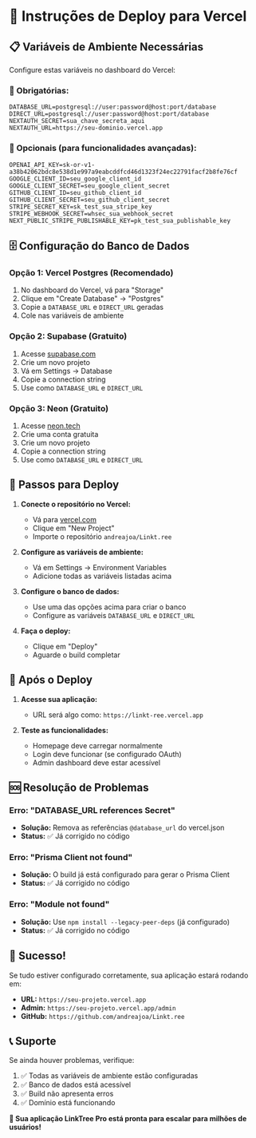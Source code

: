# 🚀 Instruções de Deploy para Vercel

## 📋 Variáveis de Ambiente Necessárias

Configure estas variáveis no dashboard do Vercel:

### 🔐 Obrigatórias:
```
DATABASE_URL=postgresql://user:password@host:port/database
DIRECT_URL=postgresql://user:password@host:port/database
NEXTAUTH_SECRET=sua_chave_secreta_aqui
NEXTAUTH_URL=https://seu-dominio.vercel.app
```

### 🤖 Opcionais (para funcionalidades avançadas):
```
OPENAI_API_KEY=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
GOOGLE_CLIENT_ID=seu_google_client_id
GOOGLE_CLIENT_SECRET=seu_google_client_secret
GITHUB_CLIENT_ID=seu_github_client_id
GITHUB_CLIENT_SECRET=seu_github_client_secret
STRIPE_SECRET_KEY=sk_test_sua_stripe_key
STRIPE_WEBHOOK_SECRET=whsec_sua_webhook_secret
NEXT_PUBLIC_STRIPE_PUBLISHABLE_KEY=pk_test_sua_publishable_key
```

## 🗄️ Configuração do Banco de Dados

### Opção 1: Vercel Postgres (Recomendado)
1. No dashboard do Vercel, vá para "Storage"
2. Clique em "Create Database" → "Postgres"
3. Copie a `DATABASE_URL` e `DIRECT_URL` geradas
4. Cole nas variáveis de ambiente

### Opção 2: Supabase (Gratuito)
1. Acesse [supabase.com](https://supabase.com)
2. Crie um novo projeto
3. Vá em Settings → Database
4. Copie a connection string
5. Use como `DATABASE_URL` e `DIRECT_URL`

### Opção 3: Neon (Gratuito)
1. Acesse [neon.tech](https://neon.tech)
2. Crie uma conta gratuita
3. Crie um novo projeto
4. Copie a connection string
5. Use como `DATABASE_URL` e `DIRECT_URL`

## 🔧 Passos para Deploy

1. **Conecte o repositório no Vercel:**
   - Vá para [vercel.com](https://vercel.com)
   - Clique em "New Project"
   - Importe o repositório `andreajoa/Linkt.ree`

2. **Configure as variáveis de ambiente:**
   - Vá em Settings → Environment Variables
   - Adicione todas as variáveis listadas acima

3. **Configure o banco de dados:**
   - Use uma das opções acima para criar o banco
   - Configure as variáveis `DATABASE_URL` e `DIRECT_URL`

4. **Faça o deploy:**
   - Clique em "Deploy"
   - Aguarde o build completar

## 🎯 Após o Deploy

1. **Acesse sua aplicação:**
   - URL será algo como: `https://linkt-ree.vercel.app`

2. **Teste as funcionalidades:**
   - Homepage deve carregar normalmente
   - Login deve funcionar (se configurado OAuth)
   - Admin dashboard deve estar acessível

## 🆘 Resolução de Problemas

### Erro: "DATABASE_URL references Secret"
- **Solução:** Remova as referências `@database_url` do vercel.json
- **Status:** ✅ Já corrigido no código

### Erro: "Prisma Client not found"
- **Solução:** O build já está configurado para gerar o Prisma Client
- **Status:** ✅ Já corrigido no código

### Erro: "Module not found"
- **Solução:** Use `npm install --legacy-peer-deps` (já configurado)
- **Status:** ✅ Já corrigido no código

## 🎉 Sucesso!

Se tudo estiver configurado corretamente, sua aplicação estará rodando em:
- **URL:** `https://seu-projeto.vercel.app`
- **Admin:** `https://seu-projeto.vercel.app/admin`
- **GitHub:** `https://github.com/andreajoa/Linkt.ree`

## 📞 Suporte

Se ainda houver problemas, verifique:
1. ✅ Todas as variáveis de ambiente estão configuradas
2. ✅ Banco de dados está acessível
3. ✅ Build não apresenta erros
4. ✅ Domínio está funcionando

**🚀 Sua aplicação LinkTree Pro está pronta para escalar para milhões de usuários!**
